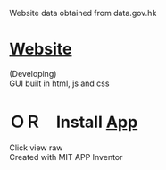 Website data obtained from data.gov.hk

# [Website](https://336699c.github.io/eta/v12)
(Developing)
<br>GUI built in html, js and css

# ＯＲ　Install [App](https://github.com/336699c/eta/blob/main/bus_eta_new.apk)
Click view raw
<br>Created with MIT APP Inventor
